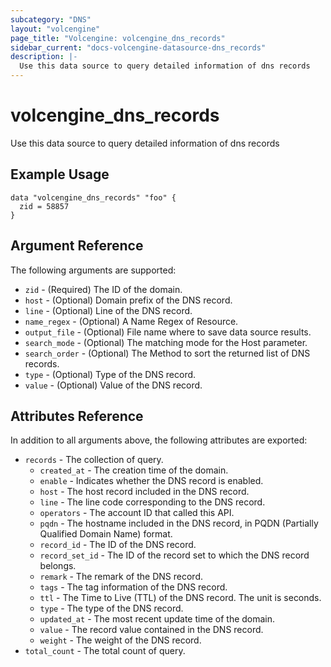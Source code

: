 ```yaml
---
subcategory: "DNS"
layout: "volcengine"
page_title: "Volcengine: volcengine_dns_records"
sidebar_current: "docs-volcengine-datasource-dns_records"
description: |-
  Use this data source to query detailed information of dns records
---
```

# volcengine_dns_records
Use this data source to query detailed information of dns records
## Example Usage
```hcl
data "volcengine_dns_records" "foo" {
  zid = 58857
}
```
## Argument Reference
The following arguments are supported:
* `zid` - (Required) The ID of the domain.
* `host` - (Optional) Domain prefix of the DNS record.
* `line` - (Optional) Line of the DNS record.
* `name_regex` - (Optional) A Name Regex of Resource.
* `output_file` - (Optional) File name where to save data source results.
* `search_mode` - (Optional) The matching mode for the Host parameter.
* `search_order` - (Optional) The Method to sort the returned list of DNS records.
* `type` - (Optional) Type of the DNS record.
* `value` - (Optional) Value of the DNS record.

## Attributes Reference
In addition to all arguments above, the following attributes are exported:
* `records` - The collection of query.
    * `created_at` - The creation time of the domain.
    * `enable` - Indicates whether the DNS record is enabled.
    * `host` - The host record included in the DNS record.
    * `line` - The line code corresponding to the DNS record.
    * `operators` - The account ID that called this API.
    * `pqdn` - The hostname included in the DNS record, in PQDN (Partially Qualified Domain Name) format.
    * `record_id` - The ID of the DNS record.
    * `record_set_id` - The ID of the record set to which the DNS record belongs.
    * `remark` - The remark of the DNS record.
    * `tags` - The tag information of the DNS record.
    * `ttl` - The Time to Live (TTL) of the DNS record. The unit is seconds.
    * `type` - The type of the DNS record.
    * `updated_at` - The most recent update time of the domain.
    * `value` - The record value contained in the DNS record.
    * `weight` - The weight of the DNS record.
* `total_count` - The total count of query.



